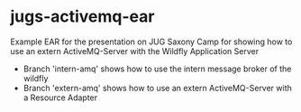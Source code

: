 # jugs-activemq-ear

Example EAR for the presentation on JUG Saxony Camp for showing how to use an extern ActiveMQ-Server with the Wildfly Application Server

- Branch 'intern-amq' shows how to use the intern message broker of the wildfly
- Branch 'extern-amq' shows how to use an extern ActiveMQ-Server with a Resource Adapter
